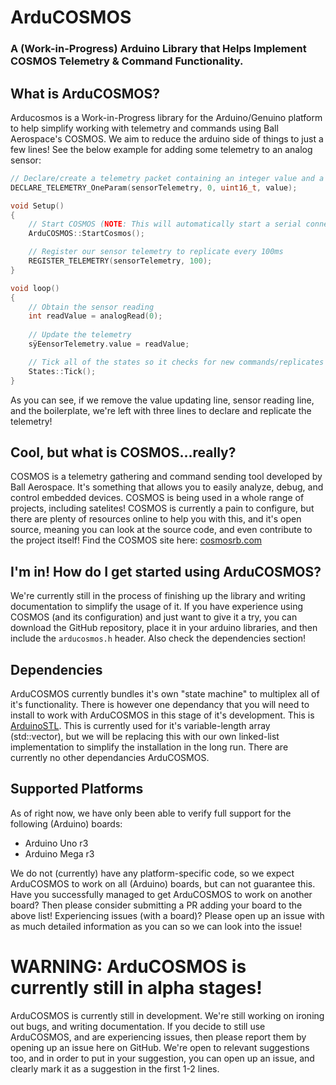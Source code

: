 # ArduCOSMOS
### A (Work-in-Progress) Arduino Library that Helps Implement COSMOS Telemetry & Command Functionality.

## What is ArduCOSMOS?
Arducosmos is a Work-in-Progress library for the Arduino/Genuino platform to help simplify working with telemetry and commands using Ball Aerospace's COSMOS. We aim to reduce the arduino side of things to just a few lines! See the below example for adding some telemetry to an analog sensor:

```cpp
// Declare/create a telemetry packet containing an integer value and a packet ID of 0
DECLARE_TELEMETRY_OneParam(sensorTelemetry, 0, uint16_t, value);
```

```cpp
void Setup()
{
	// Start COSMOS (NOTE: This will automatically start a serial connection)
	ArduCOSMOS::StartCosmos();

	// Register our sensor telemetry to replicate every 100ms
	REGISTER_TELEMETRY(sensorTelemetry, 100);
}
```

```cpp
void loop()
{
	// Obtain the sensor reading
	int readValue = analogRead(0);
	
	// Update the telemetry
	sÿEensorTelemetry.value = readValue;

	// Tick all of the states so it checks for new commands/replicates the telemetry if required
	States::Tick();
}
```

As you can see, if we remove the value updating line, sensor reading line, and the boilerplate, we're left with three lines to declare and replicate the telemetry!

## Cool, but what is COSMOS...really?
COSMOS is a telemetry gathering and command sending tool developed by Ball Aerospace. It's something that allows you to easily analyze, debug, and control embedded devices. COSMOS is being used in a whole range of projects, including satelites! COSMOS is currently a pain to configure, but there are plenty of resources online to help you with this, and it's open source, meaning you can look at the source code, and even contribute to the project itself! Find the COSMOS site here: [cosmosrb.com](http://cosmosrb.com)

## I'm in! How do I get started using ArduCOSMOS?
We're currently still in the process of finishing up the library and writing documentation to simplify the usage of it. If you have experience using COSMOS (and its configuration) and just want to give it a try, you can download the GitHub repository, place it in your arduino libraries, and then include the `arducosmos.h` header. Also check the dependencies section!

## Dependencies
ArduCOSMOS currently bundles it's own "state machine" to multiplex all of it's functionality. There is however one dependancy that you will need to install to work with ArduCOSMOS in this stage of it's development. This is [ArduinoSTL](https://github.com/mike-matera/ArduinoSTL). This is currently used for it's variable-length array (std::vector), but we will be replacing this with our own linked-list implementation to simplify the installation in the long run. There are currently no other dependancies ArduCOSMOS.

## Supported Platforms
As of right now, we have only been able to verify full support for the following (Arduino) boards:
- Arduino Uno r3
- Arduino Mega r3

We do not (currently) have any platform-specific code, so we expect ArduCOSMOS to work on all (Arduino) boards, but can not guarantee this. Have you successfully managed to get ArduCOSMOS to work on another board? Then please consider submitting a PR adding your board to the above list! Experiencing issues (with a board)? Please open up an issue with as much detailed information as you can so we can look into the issue!

# WARNING: ArduCOSMOS is currently still in alpha stages!
ArduCOSMOS is currently still in development. We're still working on ironing out bugs, and writing documentation. If you decide to still use ArduCOSMOS, and are experiencing issues, then please report them by opening up an issue here on GitHub. We're open to relevant suggestions too, and in order to put in your suggestion, you can open up an issue, and clearly mark it as a suggestion in the first 1-2 lines.
